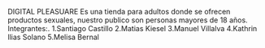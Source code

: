 DIGITAL PLEASUARE
Es una tienda para adultos donde se ofrecen productos sexuales, nuestro publico son personas mayores de 18 años.
Integrantes:.
1.Santiago Castillo
2.Matias Kiesel
3.Manuel Villalva
4.Kathrin llias Solano
5.Melisa Bernal
